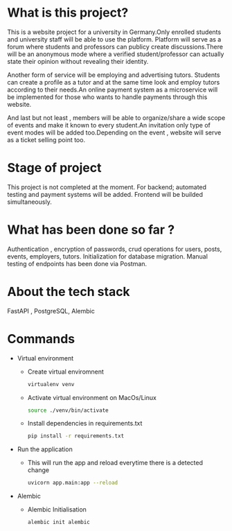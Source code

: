 # What is this project?

This is a website project for a university in Germany.Only enrolled students and university staff will be able to use the platform. Platform will serve as a forum where students and professors can publicy create discussions.There will be an anonymous mode where a verified student/professor can actually state their opinion without revealing their identity.

Another form of service will be employing and advertising tutors. Students can create a profile as a tutor and at the same time look and employ tutors according to their needs.An online payment system as a microservice will be implemented for those who wants to handle payments through this website.

And last but not least , members will be able to organize/share a wide scope of events and make it known to every student.An invitation only type of event modes will be added too.Depending on the event , website will serve as a ticket selling point too.

# Stage of project

This project is not completed at the moment. For backend; automated testing and payment systems will be added. Frontend will be builded simultaneously.

# What has been done so far ?

Authentication , encryption of passwords, crud operations for users, posts, events, employers, tutors. Initialization for database migration. Manual testing of endpoints has been done via Postman.

# About the tech stack

FastAPI , PostgreSQL, Alembic

# Commands

-   Virtual environment
    -   Create virtual enviromnent
        ```bash
        virtualenv venv
        ```
    -   Activate virtual environment on MacOs/Linux
        ```bash
        source ./venv/bin/activate
        ```
    -   Install dependencies in requirements.txt
        ```bash
        pip install -r requirements.txt
        ```
-   Run the application
    -   This will run the app and reload everytime there is a detected change
        ```bash
        uvicorn app.main:app --reload
        ```
        
-   Alembic
    -   Alembic Initialisation
        ```bash
        alembic init alembic
        ```
